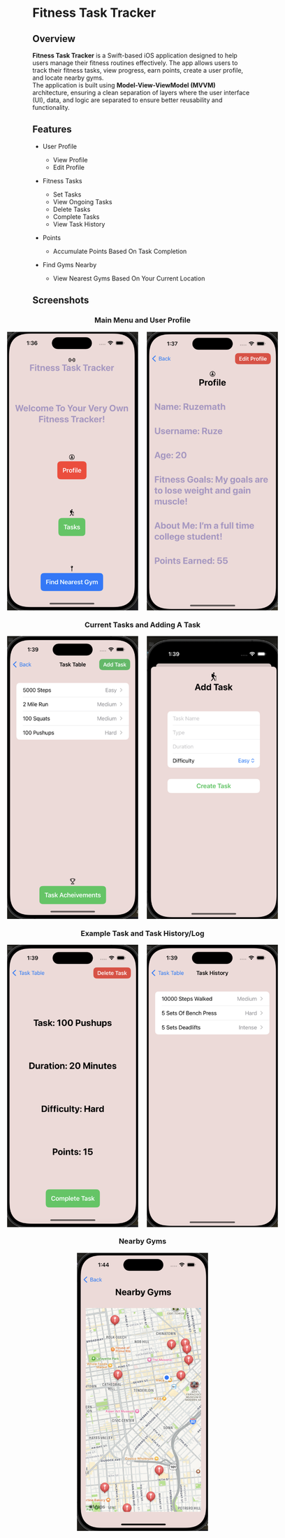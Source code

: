 # Fitness Task Tracker

## Overview
**Fitness Task Tracker** is a Swift-based iOS application designed to help users manage their fitness routines effectively. The app allows users to track their fitness tasks, view progress, earn points, create a user profile, and locate nearby gyms. <br>
The application is built using **Model-View-ViewModel (MVVM)** architecture, ensuring a clean separation of layers where the user interface (UI), data, and logic are separated to ensure better reusability and functionality. 

## Features
* User Profile 
  - View Profile
  - Edit Profile

* Fitness Tasks
  - Set Tasks
  - View Ongoing Tasks
  - Delete Tasks
  - Complete Tasks
  - View Task History

* Points
  - Accumulate Points Based On Task Completion

* Find Gyms Nearby
  - View Nearest Gyms Based On Your Current Location

## Screenshots

<div style="text-align: center;">
  <h3>Main Menu and User Profile</h3>
  <div style="display: flex; justify-content: center; gap: 20px;">
      <img src="Screenshots/main_menu.png" alt="Main Menu" width="300"/>
      <img src="Screenshots/profile.png" alt="User Profile" width="300"/>
  </div>

  <h3>Current Tasks and Adding A Task</h3>
  <div style="display: flex; justify-content: center; gap: 20px;">
      <img src="Screenshots/task_table.png" alt="Ongoing Tasks View" width="300"/>
      <img src="Screenshots/add_task.png" alt="Adding A Task" width="300"/>
  </div>

  <h3>Example Task and Task History/Log</h3>
  <div style="display: flex; justify-content: center; gap: 20px;">
      <img src="Screenshots/task_example.png" alt="An Example Task" width="300"/>
      <img src="Screenshots/task_history.png" alt="A History Of Completed Tasks" width="300"/>
  </div>

  <h3>Nearby Gyms</h3>
  <div style="display: flex; justify-content: center; gap: 20px;">
      <img src="Screenshots/nearby_gyms.png" alt="Map Of Nearby Gyms" width="300"/>
  </div>
</div>
